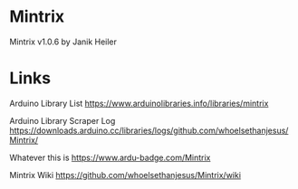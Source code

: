 # Mintrix
Mintrix v1.0.6 by Janik Heiler

# Links
Arduino Library List https://www.arduinolibraries.info/libraries/mintrix

Arduino Library Scraper Log https://downloads.arduino.cc/libraries/logs/github.com/whoelsethanjesus/Mintrix/

Whatever this is https://www.ardu-badge.com/Mintrix

Mintrix Wiki https://github.com/whoelsethanjesus/Mintrix/wiki
